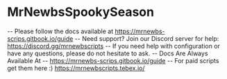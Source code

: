 # MrNewbsSpookySeason

--      Please follow the docs available at https://mrnewbs-scrips.gitbook.io/guide
--		  Need support? Join our Discord server for help: https://discord.gg/mrnewbscripts
--		  If you need help with configuration or have any questions, please do not hesitate to ask.
--		  Docs Are Always Available At -- https://mrnewbs-scrips.gitbook.io/guide
--      For paid scripts get them here :) https://mrnewbscripts.tebex.io/
